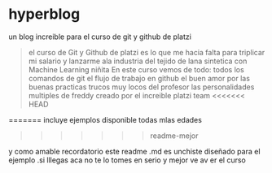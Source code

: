 # hyperblog
un blog increible para el curso de git y github de platzi
>el curso de Git y Github de platzi es lo que me hacia falta para triplicar mi salario y lanzarme ala industria del tejido de lana sintetica con Machine Learning
> niñita
 En este curso vemos de todo:
 todos los comandos de git 
 el flujo de trabajo en github
 el buen amor por las buenas practicas
 trucos muy locos del profesor 
 las personalidades multiples de freddy
creado por el increible platzi team
<<<<<<< HEAD


=======
incluye ejemplos
disponible todas mlas edades
>>>>>>> readme-mejor



 
 y como amable recordatorio este readme .md es unchiste diseñado para el ejemplo  .si lllegas aca  no te lo tomes en serio y mejor ve av er el curso
